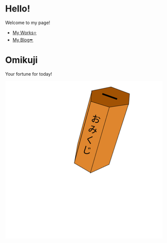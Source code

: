 # Hello!

Welcome to my page!

- [My Works⭐](https://banatech.net)
- [My Blog✒](https://banatech.net/blog)

# Omikuji
Your fortune for today!

<!-- Omikuji Start -->
![omikuji](gif/anim3.gif)
<!-- Omikuji End -->
